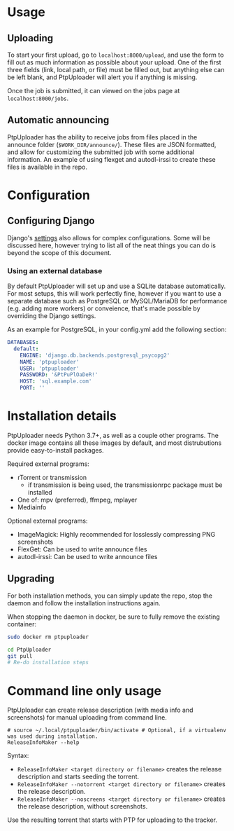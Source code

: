 ﻿# Usage

## Uploading

To start your first upload, go to `localhost:8000/upload`, and use the form to fill out as much
information as possible about your upload. One of the first three fields (link, local path, or file)
must be filled out, but anything else can be left blank, and PtpUploader will alert you if anything
is missing.

Once the job is submitted, it can viewed on the jobs page at `localhost:8000/jobs`.

## Automatic announcing

PtpUploader has the ability to receive jobs from files placed in the announce folder
(`$WORK_DIR/announce/`). These files are JSON formatted, and allow for customizing the submitted
job with some additional information. An example of using flexget and autodl-irssi to create these
files is available in the repo.

# Configuration

## Configuring Django

Django's [settings](https://docs.djangoproject.com/en/4.0/topics/settings/) also
allows for complex configurations. Some will be discussed here, however trying to list all of
the neat things you can do is beyond the scope of this document.

### Using an external database

By default PtpUploader will set up and use a SQLite database automatically.
For most setups, this will work perfectly fine, however if you want to
use a separate database such as PostgreSQL or MySQL/MariaDB for
performance (e.g. adding more workers) or conveience, that's made possible
by overriding the Django settings.

As an example for PostgreSQL, in your config.yml add the following section:
```yaml
DATABASES:
  default:
    ENGINE: 'django.db.backends.postgresql_psycopg2'
    NAME: 'ptpuploader'
    USER: 'ptpuploader'
    PASSWORD: '&PtPuPlOaDeR!'
    HOST: 'sql.example.com'
    PORT: ''
```

# Installation details

PtpUploader needs Python 3.7+, as well as a couple other programs.
The docker image contains all these images by default, and most distrubutions
provide easy-to-install packages.

Required external programs:
- rTorrent or transmission
  - if transmission is being used, the transmissionrpc package must be installed
- One of: mpv (preferred), ffmpeg, mplayer
- Mediainfo

Optional external programs:
- ImageMagick: Highly recommended for losslessly compressing PNG screenshots
- FlexGet: Can be used to write announce files
- autodl-irssi: Can	be used	to write announce files

## Upgrading

For both installation methods, you can simply update the repo, stop the daemon and follow
the installation instructions again.

When stopping the daemon in docker, be sure to fully remove the existing container:
```bash
sudo docker rm ptpuploader
```

```bash
cd PtpUploader
git pull
# Re-do installation steps
```

# Command line only usage

PtpUploader can create release description (with media info and screenshots) for manual uploading from command line.
```
# source ~/.local/ptpuploader/bin/activate # Optional, if a virtualenv was used during installation.
ReleaseInfoMaker --help
```

Syntax:
* `ReleaseInfoMaker <target directory or filename>` creates the release description and starts seeding the torrent.
* `ReleaseInfoMaker --notorrent <target directory or filename>` creates the release description.
* `ReleaseInfoMaker --noscreens <target directory or filename>` creates the release description, without screenshots.

Use the resulting torrent that starts with PTP for uploading to the tracker.
